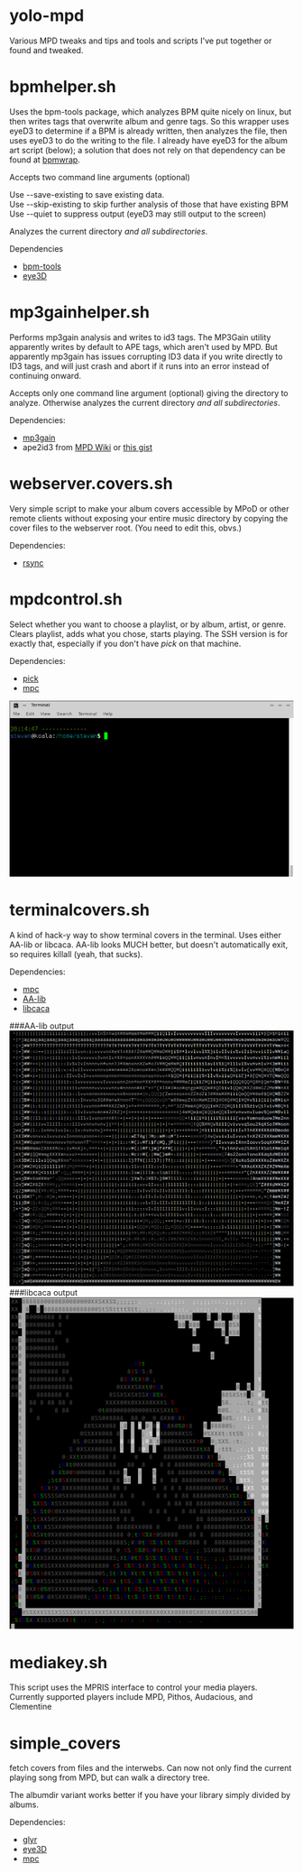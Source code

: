 yolo-mpd
========

Various MPD tweaks and tips and tools and scripts I've put together or found and tweaked.

# bpmhelper.sh

Uses the bpm-tools package, which analyzes BPM quite nicely on linux, but then writes tags that overwrite album and genre tags. So this wrapper uses eyeD3 to determine if a BPM is already written, then analyzes the file, then uses eyeD3 to do the writing to the file. I already have eyeD3 for the album art script (below); a solution that does not rely on that dependency can be found at [bpmwrap](https://github.com/meridius/bpmwrap).

Accepts two command line arguments (optional)

Use --save-existing to save existing data.  
Use --skip-existing to skip further analysis of those that have existing BPM
Use --quiet to suppress output (eyeD3 may still output to the screen)

Analyzes the current directory *and all subdirectories*.

Dependencies
* [bpm-tools](http://www.pogo.org.uk/~mark/bpm-tools/)
* [eye3D](http://eyed3.nicfit.net/)

# mp3gainhelper.sh

Performs mp3gain analysis and writes to id3 tags. The MP3Gain utility apparently writes by default to APE tags, which aren't used by MPD. But apparently mp3gain has issues corrupting ID3 data if you write directly to ID3 tags, and will just crash and abort if it runs into an error instead of continuing onward.

Accepts only one command line argument (optional) giving the directory to analyze. Otherwise analyzes the current directory *and all subdirectories*.

Dependencies: 
* [mp3gain](http://mp3gain.sourceforge.net/)
* ape2id3 from [MPD Wiki](http://mpd.wikia.com/wiki/Hack:ape2id3.py) or [this gist](https://gist.github.com/uriel1998/6333da780d44e59abbc1761700104329)

# webserver.covers.sh

Very simple script to make your album covers accessible by MPoD or other remote clients without exposing your entire music directory by copying the cover files to the webserver root. (You need to edit this, obvs.)

Dependencies:
* [rsync](https://en.wikipedia.org/wiki/Rsync)

# mpdcontrol.sh

Select whether you want to choose a playlist, or by album, artist, or genre. Clears playlist, adds what you chose, starts playing. The SSH version is for exactly that, especially if you don't have *pick* on that machine.

Dependencies: 
* [pick](https://github.com/thoughtbot/pick)
* [mpc](http://git.musicpd.org/cgit/master/mpc.git/)

![output](out.gif?raw=true "What it looks like")

# terminalcovers.sh

A kind of hack-y way to show terminal covers in the terminal.  Uses either AA-lib or libcaca.  AA-lib looks MUCH better, but doesn't automatically exit, so requires killall (yeah, that sucks).

Dependencies: 
* [mpc](http://git.musicpd.org/cgit/master/mpc.git/)
* [AA-lib](http://aa-project.sourceforge.net/aview/)
* [libcaca](http://caca.zoy.org/wiki/libcaca)

###AA-lib output
![AA-lib](aaview_output.png?raw=true "AA-lib output")
###libcaca output
![LibCaca](libcaca_output.png?raw=true "libcaca output")

# mediakey.sh

This script uses the MPRIS interface to control your media players.  Currently supported players include MPD, Pithos, Audacious, and Clementine

# simple_covers

fetch covers from files and the interwebs.  Can now not only find the current playing song from MPD, but can walk a directory tree.

The albumdir variant works better if you have your library simply divided by albums.

Dependencies:

* [glyr](https://github.com/sahib/glyr)
* [eye3D](http://eyed3.nicfit.net/)
* [mpc](http://git.musicpd.org/cgit/master/mpc.git/)
